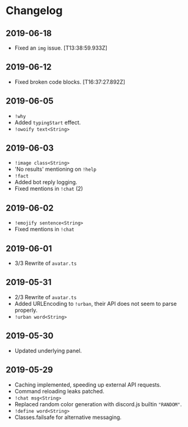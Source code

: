   
# Changelog  
  
## 2019-06-18  
  
- Fixed an `img` issue. [T13:38:59.933Z]  
  
## 2019-06-12  
  
- Fixed broken code blocks. [T16:37:27.892Z]  
  
## 2019-06-05  
  
- `!why`  
- Added `typingStart` effect.  
- `!owoify text<String>`  
  
## 2019-06-03  
  
- `!image class<String>`  
- 'No results' mentioning on `!help`  
- `!fact`  
- Added bot reply logging.  
- Fixed mentions in `!chat` (2)  
  
## 2019-06-02  
  
- `!emojify sentence<String>`  
- Fixed mentions in `!chat`  
  
## 2019-06-01  
  
- 3/3 Rewrite of `avatar.ts`  
  
## 2019-05-31  
  
- 2/3 Rewrite of `avatar.ts`  
- Added URLEncoding to `!urban`, their API does not seem to parse properly.  
- `!urban word<String>`  
  
## 2019-05-30  
  
- Updated underlying panel.  
  
## 2019-05-29  
  
- Caching implemented, speeding up external API requests.  
- Command reloading leaks patched.  
- `!chat msg<String>`  
- Replaced random color generation with discord.js builtin `"RANDOM"`.  
- `!define word<String>`  
- Classes.failsafe for alternative messaging.  
  